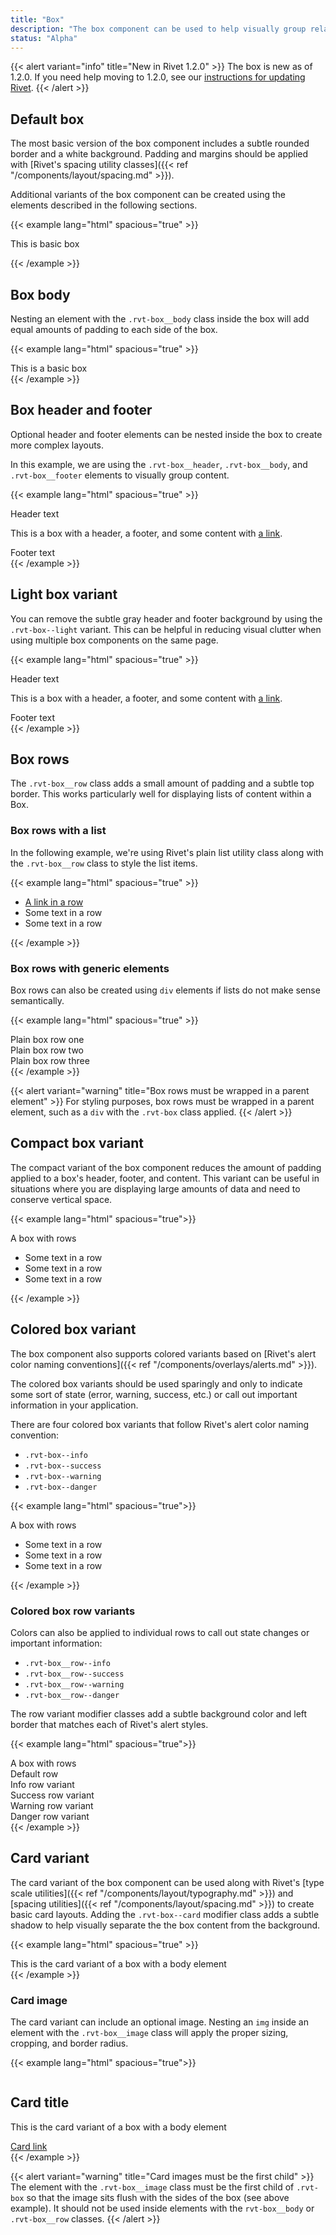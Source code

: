 ```yaml
---
title: "Box"
description: "The box component can be used to help visually group related content"
status: "Alpha"
---
```

{{< alert variant="info" title="New in Rivet 1.2.0" >}}
The box is new as of 1.2.0. If you need help moving to 1.2.0, see our [instructions for updating Rivet](/components/#updating-the-rivet-npm-package").
{{< /alert >}}

## Default box
The most basic version of the box component includes a subtle rounded border and a white background. Padding and margins should be applied with [Rivet's spacing utility classes]({{< ref "/components/layout/spacing.md" >}}).

Additional variants of the box component can be created using the elements described in the following sections.

{{< example lang="html" spacious="true" >}}<div class="rvt-box">
  This is basic box
</div>
{{< /example >}}

## Box body
Nesting an element with the `.rvt-box__body` class inside the box will add equal amounts of padding to each side of the box.

{{< example lang="html" spacious="true" >}}<div class="rvt-box">
  <div class="rvt-box__body">
    This is a basic box
  </div>
</div>
{{< /example >}}

## Box header and footer
Optional header and footer elements can be nested inside the box to create more complex layouts.

In this example, we are using the `.rvt-box__header`, `.rvt-box__body`, and `.rvt-box__footer` elements to visually group content.

{{< example lang="html" spacious="true" >}}<div class="rvt-box">
  <div class="rvt-box__header">
    Header text
  </div>
  <div class="rvt-box__body">
    <p class="rvt-m-all-remove">This is a box with a header, a footer, and some content with <a href="#">a
        link</a>.</p>
  </div>
  <div class="rvt-box__footer rvt-text-right">
    Footer text
  </div>
</div>
{{< /example >}}

## Light box variant
You can remove the subtle gray header and footer background by using the `.rvt-box--light` variant. This can be helpful in reducing visual clutter when using multiple box components on the same page.

{{< example lang="html" spacious="true" >}}<div class="rvt-box rvt-box--light">
  <div class="rvt-box__header">
    Header text
  </div>
  <div class="rvt-box__body">
    <p class="rvt-m-all-remove">This is a box with a header, a footer, and some content with <a href="#">a
        link</a>.</p>
  </div>
  <div class="rvt-box__footer rvt-text-right">
    Footer text
  </div>
</div>
{{< /example >}}

## Box rows
The `.rvt-box__row` class adds a small amount of padding and a subtle top border. This works particularly well for displaying lists of content within a Box.

### Box rows with a list
In the following example, we're using Rivet's plain list utility class along with the `.rvt-box__row` class to style the list items.

{{< example lang="html" spacious="true" >}}<div class="rvt-box">
  <ul class="rvt-plain-list">
    <li class="rvt-box__row">
      <a href="#" class="rvt-link-bold">A link in a row</a>
    </li>
    <li class="rvt-box__row rvt-box__row--selected">
      Some text in a row
    </li>
    <li class="rvt-box__row">
      Some text in a row
    </li>
  </ul>
</div>
{{< /example >}}

### Box rows with generic elements
Box rows can also be created using `div` elements if lists do not make sense semantically.

{{< example lang="html" spacious="true" >}}
<div class="rvt-box">
  <div>
    <div class="rvt-box__row">
      Plain box row one
    </div>
    <div class="rvt-box__row">
      Plain box row two
    </div>
    <div class="rvt-box__row">
      Plain box row three
    </div>
  </div>
</div>
{{< /example >}}

{{< alert variant="warning" title="Box rows must be wrapped in a parent element" >}}
For styling purposes, box rows must be wrapped in a parent element, such as a `div` with the `.rvt-box` class applied.
{{< /alert >}}

## Compact box variant
The compact variant of the box component reduces the amount of padding applied to a box's header, footer, and content. This variant can be useful in situations where you are displaying large amounts of data and need to conserve vertical space.

{{< example lang="html" spacious="true">}}<div class="rvt-box rvt-box--compact">
  <div class="rvt-box__header">
    A box with rows
  </div>
  <ul class="rvt-plain-list">
    <li class="rvt-box__row">
      Some text in a row
    </li>
    <li class="rvt-box__row">
      Some text in a row
    </li>
    <li class="rvt-box__row">
      Some text in a row
    </li>
  </ul>
</div>
{{< /example >}}

## Colored box variant
The box component also supports colored variants based on [Rivet's alert color naming conventions]({{< ref "/components/overlays/alerts.md" >}}).

The colored box variants should be used sparingly and only to indicate some sort of state (error, warning, success, etc.) or call out important information in your application.

There are four colored box variants that follow Rivet's alert color naming convention:

- `.rvt-box--info`
- `.rvt-box--success`
- `.rvt-box--warning`
- `.rvt-box--danger`

{{< example lang="html" spacious="true">}}<div class="rvt-box rvt-box--danger">
  <div class="rvt-box__header">
    A box with rows
  </div>
  <ul class="rvt-plain-list">
    <li class="rvt-box__row">
      Some text in a row
    </li>
    <li class="rvt-box__row">
      Some text in a row
    </li>
    <li class="rvt-box__row">
      Some text in a row
    </li>
  </ul>
</div>
{{< /example >}}

### Colored box row variants
Colors can also be applied to individual rows to call out state changes or important information:

- `.rvt-box__row--info`
- `.rvt-box__row--success`
- `.rvt-box__row--warning`
- `.rvt-box__row--danger`

The row variant modifier classes add a subtle background color and left border that matches each of Rivet's alert styles.

{{< example lang="html" spacious="true">}}<div class="rvt-box">
  <div class="rvt-box__header">
    A box with rows
  </div>
  <div>
    <div class="rvt-box__row">
      Default row
    </div>
    <div class="rvt-box__row rvt-box__row--info">
      Info row variant
    </div>
    <div class="rvt-box__row rvt-box__row--success">
      Success row variant
    </div>
    <div class="rvt-box__row rvt-box__row--warning">
      Warning row variant
    </div>
    <div class="rvt-box__row rvt-box__row--danger">
      Danger row variant
    </div>
  </div>
</div>
{{< /example >}}

## Card variant
The card variant of the box component can be used along with Rivet's [type scale utilities]({{< ref "/components/layout/typography.md" >}}) and [spacing utilities]({{< ref "/components/layout/spacing.md" >}}) to create basic card layouts. Adding the `.rvt-box--card` modifier class adds a subtle shadow to help visually separate the the box content from the background.

{{< example lang="html" spacious="true" >}}<div class="rvt-box rvt-box--card">
  <div class="rvt-box__body">
    This is the card variant of a box with a body element
  </div>
</div>
{{< /example >}}

### Card image
The card variant can include an optional image. Nesting an `img` inside an element with the `.rvt-box__image` class will apply the proper sizing, cropping, and border radius.

{{< example lang="html" spacious="true">}}<div class="rvt-box rvt-box--card">
  <div class="rvt-box__image">
    <img src="http://www.fillmurray.com/g/800/450" alt="">
  </div>
  <div class="rvt-box__body">
    <h2 class="rvt-ts-20 rvt-text-bold">Card title</h2>
    <p class="rvt-m-top-xxs">This is the card variant of a box with a body element</p>
    <a href="#" class="rvt-link-bold">Card link</a>
  </div>
</div>
{{< /example >}}

{{< alert variant="warning" title="Card images must be the first child" >}}
The element with the `.rvt-box__image` class must be the first child of `.rvt-box` so that the image sits flush with the sides of the box (see above example). It should not be used inside elements with the `rvt-box__body` or `.rvt-box__row` classes.
{{< /alert >}}